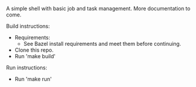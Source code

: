 A simple shell with basic job and task management. More documentation to come.

Build instructions:
  - Requirements:
    - See Bazel install requirements and meet them before continuing.
  - Clone this repo.
  - Run 'make build'

Run instructions: 
  - Run 'make run'
